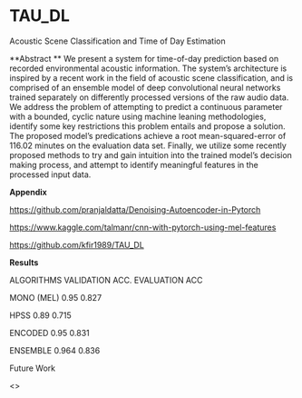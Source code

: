 # TAU_DL
Acoustic Scene Classification and Time of Day Estimation



**Abstract **
We present a system for time-of-day prediction based on recorded environmental acoustic information. The system’s architecture is inspired by a recent work in the field of acoustic scene classification, and is comprised of an ensemble model of deep convolutional neural networks trained separately on differently processed versions of the raw audio data. We address the problem of attempting to predict a continuous parameter with a bounded, cyclic nature using machine leaning methodologies, identify some key restrictions this problem entails and propose a solution. The proposed model’s predications achieve a root mean-squared-error of  116.02 minutes on the evaluation data set. Finally, we utilize some recently proposed methods to try and gain intuition into the trained model’s decision making process, and attempt to identify meaningful features in the processed input data.



**Appendix**

https://github.com/pranjaldatta/Denoising-Autoencoder-in-Pytorch

https://www.kaggle.com/talmanr/cnn-with-pytorch-using-mel-features

https://github.com/kfir1989/TAU_DL




**Results**

ALGORITHMS	VALIDATION ACC.	EVALUATION ACC

MONO (MEL)	0.95  	0.827

HPSS	       0.89	        0.715

ENCODED	0.95    	0.831

ENSEMBLE	0.964	0.836


Future Work

 <>


